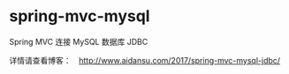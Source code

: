 # spring-mvc-mysql
Spring MVC 连接 MySQL 数据库 JDBC

详情请查看博客：　http://www.aidansu.com/2017/spring-mvc-mysql-jdbc/